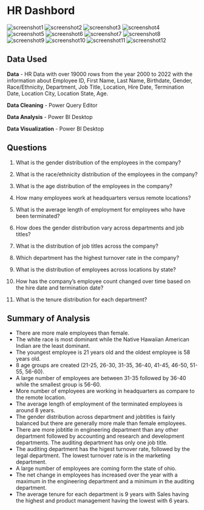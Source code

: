 # HR Dashbord

![screenshot1](https://github.com/dlp369/HR-Management-System-Analysis/blob/main/1.png)
![screenshot2](https://github.com/dlp369/HR-Management-System-Analysis/blob/main/2.png)
![screenshot3](https://github.com/dlp369/HR-Management-System-Analysis/blob/main/3.png)
![screenshot4](https://github.com/dlp369/HR-Management-System-Analysis/blob/main/4.png)
![screenshot5](https://github.com/dlp369/HR-Management-System-Analysis/blob/main/5.png)
![screenshot6](https://github.com/dlp369/HR-Management-System-Analysis/blob/main/6.png)
![screenshot7](https://github.com/dlp369/HR-Management-System-Analysis/blob/main/7.png)
![screenshot8](https://github.com/dlp369/HR-Management-System-Analysis/blob/main/8.png)
![screenshot9](https://github.com/dlp369/HR-Management-System-Analysis/blob/main/9.png)
![screenshot10](https://github.com/dlp369/HR-Management-System-Analysis/blob/main/10.png)
![screenshot11](https://github.com/dlp369/HR-Management-System-Analysis/blob/main/11.png)
![screenshot12](https://github.com/dlp369/HR-Management-System-Analysis/blob/main/12.png)


## Data Used
**Data** - HR Data with over 19000 rows from the year 2000 to 2022 with the information about Employee ID, First Name, Last Name, Birthdate, Gender, Race/Ethnicity, Department, Job Title, Location, Hire Date, Termination Date, Location City, Location State, Age.

**Data Cleaning** - Power Query Editor

**Data Analysis** - Power BI Desktop

**Data Visualization** - Power BI Desktop

## Questions

1. What is the gender distribution of the employees in the company?

2. What is the race/ethnicity distribution of the employees in the company?

3. What is the age distribution of the employees in the company?

4. How many employees work at headquarters versus remote locations?

5. What is the average length of employment for employees who have been terminated?

6. How does the gender distribution vary across departments and job titles?

7. What is the distribution of job titles across the company?

8. Which department has the highest turnover rate in the company?

9. What is the distribution of employees across locations by state?

10. How has the company’s employee count changed over time based on the hire date and termination date?

11. What is the tenure distribution for each department?


## Summary of Analysis

- There are more male employees than female.
- The white race is most dominant while the Native Hawaiian American Indian are the least dominant.
- The youngest employee is 21 years old and the oldest employee is 58 years old.
- 8 age groups are created (21-25, 26-30, 31-35, 36-40, 41-45, 46-50, 51-55, 56-60).
- A large number of employees are between 31-35 followed by 36-40 while the smallest group is 56-60.
- More number of employees are working in headquarters as compare to the remote location.
- The average length of employment of the terminated employees is around 8 years.
- The gender distribution across department and jobtitles is fairly balanced but there are generally more male than female employees.
- There are more jobtitle in engineering department than any other department followed by accounting and research and development departments. The auditing department has only one job title.
- The auditing department has the higest turnover rate, followed by the legal department. The lowest turnover rate is in the marketing department.
- A large number of employees are coming form the state of ohio.
- The net change in employees has increased over the year with a maximum in the engineering department and a minimum in the auditing department.
- The average tenure for each department is 9 years with Sales having the highest and product management having the lowest with 6 years.
